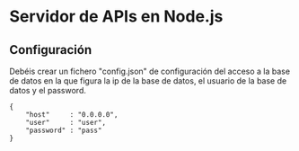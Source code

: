 Servidor de APIs en Node.js
===========================

Configuración
-------------

Debéis crear un fichero "config.json" de configuración del acceso a la base de datos en la que figura la ip de la base de datos, 
el usuario de la base de datos y el password. 


	{
	    "host"     : "0.0.0.0",
	    "user"     : "user",
	    "password" : "pass"
	}